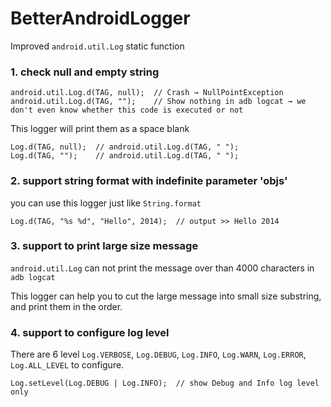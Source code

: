 BetterAndroidLogger
===================

Improved `android.util.Log` static function

### 1. check null and empty string

    android.util.Log.d(TAG, null);  // Crash → NullPointException
    android.util.Log.d(TAG, "");    // Show nothing in adb logcat → we don't even know whether this code is executed or not

This logger will print them as a space blank

    Log.d(TAG, null);  // android.util.Log.d(TAG, " ");
    Log.d(TAG, "");    // android.util.Log.d(TAG, " ");

### 2. support string format with indefinite parameter 'objs'

you can use this logger just like `String.format`

    Log.d(TAG, "%s %d", "Hello", 2014);  // output >> Hello 2014
   
### 3. support to print large size message

`android.util.Log` can not print the message over than 4000 characters in `adb logcat`

This logger can help you to cut the large message into small size substring, and print them in the order.

### 4. support to configure log level

There are 6 level `Log.VERBOSE`, `Log.DEBUG`, `Log.INFO`, `Log.WARN`, `Log.ERROR`, `Log.ALL_LEVEL` to configure.

    Log.setLevel(Log.DEBUG | Log.INFO);  // show Debug and Info log level only


